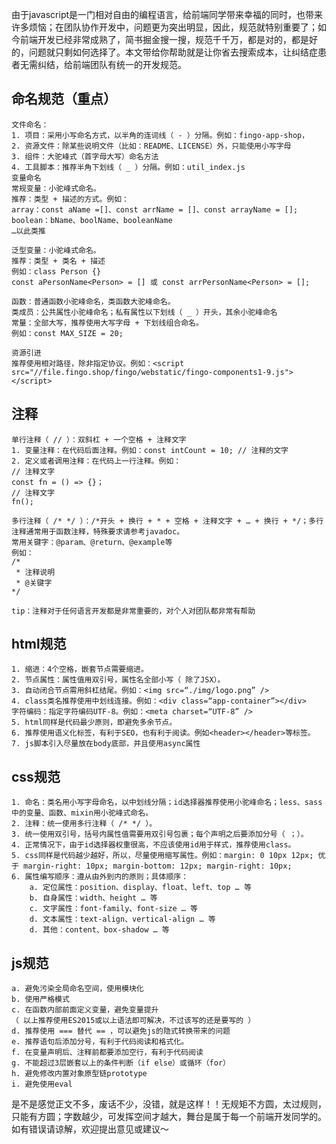 由于javascript是一门相对自由的编程语言，给前端同学带来幸福的同时，也带来许多烦恼；在团队协作开发中，问题更为突出明显，因此，规范就特别重要了；如今前端开发已经非常成熟了，简书掘金搜一搜，规范千千万，都是对的，都是好的，问题就只剩如何选择了。本文带给你帮助就是让你省去搜索成本，让纠结症患者无需纠结，给前端团队有统一的开发规范。

## 命名规范（重点）
	文件命名：
	1. 项目：采用小写命名方式，以半角的连词线（ - ）分隔。例如：fingo-app-shop，
	2. 资源文件：除某些说明文件（比如：README、LICENSE）外，只能使用小写字母
	3. 组件：大驼峰式（首字母大写）命名方法
	4. 工具脚本：推荐半角下划线（ _ ）分隔。例如：util_index.js
	变量命名
	常规变量：小驼峰式命名。
	推荐：类型 + 描述的方式。例如：
	array：const aName =[]、const arrName = []、const arrayName = [];
	boolean：bName、boolName、booleanName
	…以此类推

	泛型变量：小驼峰式命名。
	推荐：类型 + 类名 + 描述
	例如：class Person {}
	const aPersonName<Person> = [] 或 const arrPersonName<Person> = [];

	函数：普通函数小驼峰命名，类函数大驼峰命名。
	类成员：公共属性小驼峰命名；私有属性以下划线（ _ ）开头，其余小驼峰命名
	常量：全部大写，推荐使用大写字母 + 下划线组合命名。
	例如：const MAX_SIZE = 20;
	
	资源引进
	推荐使用相对路径，除非指定协议。例如：<script src="//file.fingo.shop/fingo/webstatic/fingo-components1-9.js"></script>

## 注释
	单行注释（ // ）：双斜杠 + 一个空格 + 注释文字
	1. 变量注释：在代码后面注释。例如：const intCount = 10;	// 注释的文字
	2. 定义或者调用注释：在代码上一行注释。例如：
	// 注释文字 
	const fn = () => {}；
	// 注释文字
	fn();

	多行注释（ /* */ ）：/*开头 + 换行 + * + 空格 + 注释文字 + … + 换行 + */；多行注释通常用于函数注释，特殊要求请参考javadoc。
	常用关键字：@param、@return、@example等
	例如：
	/*
	 * 注释说明
	 * @关键字
	*/
	
	tip：注释对于任何语言开发都是非常重要的，对个人对团队都非常有帮助

## html规范
	1. 缩进：4个空格，嵌套节点需要缩进。
	2. 节点属性：属性值用双引号，属性名全部小写（ 除了JSX）。
	3. 自动闭合节点需用斜杠结尾。例如：<img src=“./img/logo.png” />
	4. class类名推荐使用中划线连接。例如：<div class=“app-container”></div>
	字符编码：指定字符编码UTF-8。例如：<meta charset=“UTF-8” />
	5. html同样是代码最少原则，即避免多余节点。
	6. 推荐使用语义化标签，有利于SEO，也有利于阅读。例如<header></header>等标签。
	7. js脚本引入尽量放在body底部，并且使用async属性
	
## css规范
	1. 命名：类名用小写字母命名，以中划线分隔；id选择器推荐使用小驼峰命名；less、sass中的变量、函数、mixin用小驼峰式命名。
	2. 注释：统一使用多行注释（ /* */ ）。
	3. 统一使用双引号，括号内属性值需要用双引号包裹；每个声明之后要添加分号（ ；）。
	4. 正常情况下，由于id选择器权重很高，不应该使用id用于样式，推荐使用class。
	5. css同样是代码越少越好，所以，尽量使用缩写属性。例如：margin: 0 10px 12px; 优于 margin-right: 10px; margin-bottom: 12px; margin-right: 10px;
	6. 属性编写顺序：遵从由外到内的原则；具体顺序：
		a. 定位属性：position、display、float、left、top … 等
		b. 自身属性：width、height … 等
		c. 文字属性：font-family、font-size … 等
		d. 文本属性：text-align、vertical-align … 等
		d. 其他：content、box-shadow … 等
## js规范
	a. 避免污染全局命名空间，使用模块化
	b. 使用严格模式
	c. 在函数内部前面定义变量，避免变量提升
	（ 以上推荐使用ES2015或以上语法即可解决，不过该写的还是要写的 ）
	d. 推荐使用 === 替代 == ，可以避免js的隐式转换带来的问题
	e. 推荐语句后添加分号，有利于代码阅读和格式化。
	f. 在变量声明后、注释前都要添加空行，有利于代码阅读
	g. 不能超过3层嵌套以上的条件判断（if else）或循环（for）
	h. 避免修改内置对象原型链prototype
	i. 避免使用eval

是不是感觉正文不多，废话不少，没错，就是这样！！无规矩不方圆，太过规则，只能有方圆；字数越少，可发挥空间才越大，舞台是属于每一个前端开发同学的。
如有错误请谅解，欢迎提出意见或建议～
